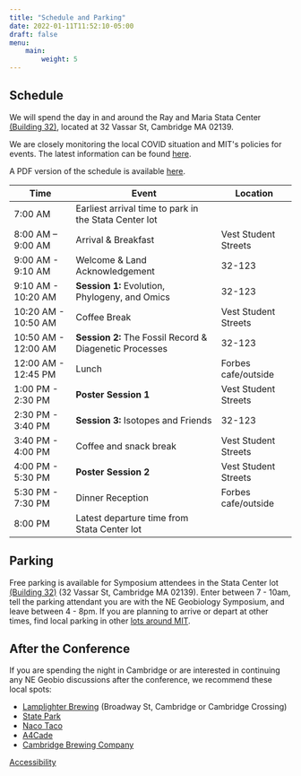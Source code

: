 ```yaml
---
title: "Schedule and Parking"
date: 2022-01-11T11:52:10-05:00
draft: false
menu:
    main:
        weight: 5
---
```


## Schedule
We will spend the day in and around the Ray and Maria Stata Center [(Building 32)](https://whereis.mit.edu/?go=32), located at 32 Vassar St, Cambridge MA 02139.

We are closely monitoring the local COVID situation and MIT's policies for events. The latest information can be found [here](https://now.mit.edu/).

A PDF version of the schedule is available <a href="NEGeobio22_Schedule_0401.pdf" download>here</a>.

| Time | Event | Location |
|---|---|---|
| 7:00 AM | Earliest arrival time to park in the Stata Center lot| |
| 8:00 AM – 9:00 AM | Arrival & Breakfast | Vest Student Streets|
| 9:00 AM - 9:10 AM | Welcome & Land Acknowledgement | 32-123 |
| 9:10 AM - 10:20 AM | **Session 1:** Evolution, Phylogeny, and Omics | 32-123 |
| 10:20 AM - 10:50 AM | Coffee Break | Vest Student Streets |
| 10:50 AM - 12:00 AM | **Session 2:** The Fossil Record & Diagenetic Processes | 32-123 |
| 12:00 AM - 12:45 PM | Lunch | Forbes cafe/outside |
| 1:00 PM - 2:30 PM | **Poster Session 1** | Vest Student Streets |
| 2:30 PM - 3:40 PM | **Session 3:** Isotopes and Friends | 32-123 |
| 3:40 PM - 4:00 PM | Coffee and snack break | Vest Student Streets |
| 4:00 PM - 5:30 PM | **Poster Session 2** | Vest Student Streets |
| 5:30 PM - 7:30 PM | Dinner Reception | Forbes cafe/outside |
| 8:00 PM | Latest departure time from Stata Center lot| |

## Parking
Free parking is available for Symposium attendees in the Stata Center lot [(Building 32)](https://whereis.mit.edu/?go=32) (32 Vassar St, Cambridge MA 02139). Enter between 7 - 10am, tell the parking attendant you are with the NE Geobiology Symposium, and leave between 4 - 8pm.  If you are planning to arrive or depart at other times, find local parking in other [lots around MIT](http://web.mit.edu/facilities/transportation/parking/visitors/public_parking.html).

## After the Conference
If you are spending the night in Cambridge or are interested in continuing any NE Geobio discussions after the conference, we recommend these local spots:
- [Lamplighter Brewing](https://lamplighterbrewing.com/) (Broadway St, Cambridge or Cambridge Crossing)
- [State Park](http://statepark.is/)
- [Naco Taco](https://www.nacocentral.com/)
- [A4Cade](https://www.a4cade.com/)
- [Cambridge Brewing Company](https://www.cambridgebrewingcompany.com/)


<footer>
 <a href="https://accessibility.mit.edu">Accessibility</a>
</footer>
